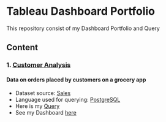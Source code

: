 # Tableau Dashboard Portfolio
This repository consist of my Dashboard Portfolio and Query

## Content
### 1. [Customer Analysis](https://public.tableau.com/app/profile/fauzia.yumna.ayupuspita/viz/CostumerAnalysisDashboard/Dashboard1)
#### Data on orders placed by customers on a grocery app
* Dataset source: [Sales](https://github.com/fauziaya/Tableau-dashboard/blob/main/sales_06_FY2020-21.csv.zip)
* Language used for querying: [PostgreSQL](https://www.postgresql.org/)
* Here is my [Query](https://github.com/fauziaya/Tableau-dashboard/blob/main/Customer%20Analysis.sql)
* See my Dashboard [here](https://public.tableau.com/app/profile/fauzia.yumna.ayupuspita/viz/CostumerAnalysisDashboard/Dashboard1)
